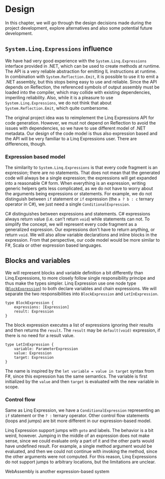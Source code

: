 # Design

In this chapter, we will go through the design decisions made during the project development, explore alternatives and also some potential future development.

## `System.Linq.Expressions` influence

We have had very good experience with the `System.Linq.Expressions` interface provided in .NET, which can be used to create methods at runtime.
The API is a very reliable abstraction for emitting IL instructions at runtime.
In combination with `System.Reflection.Emit`, it is possible to use it to emit a .NET assembly, but this stops being easy to use and reliable.
Since the API depends on Reflection, the referenced symbols of output assembly must be loaded into the compiler, which may collide with existing dependencies, imperiling reliability.
Also, while it is a pleasure to use `System.Linq.Expressions`, we do not think that about `System.Reflection.Emit`, which quite cumbersome.

The original project idea was to reimplement the Linq Expressions API for code generation.
However, we must not depend on Reflection to avoid the issues with dependencies, so we have to use different model of .NET metadata.
Our design of the code model is thus also expression based and the API will be very familiar to a Linq Expressions user.
There are differences, though.

### Expression based model

The similarity to `System.Linq.Expressions` is that every code fragment is an expression; there are no statements.
That does not mean that the generated code will always be a single expression; the expressions will get expanded into a reasonable C# form.
When everything is an expression, writing generic helpers gets less complicated, as we do not have to worry about the arguments being expressions or statements.
For example, we do not distinguish between `if` statement or `if` expression (the `a ? b : c` ternary operator in C#), we just need a single `ConditionalExpression`.

C# distinguishes between expressions and statements.
C# expressions always return value (i.e. can't return `void`) while statements can not.
To simplify the concept, we will represent every code fragment as a generalized expression.
Our expressions don't have to return anything, or return `void`.
We will also allow variable declarations and inline blocks in the expression.
From that perspective, our code model would be more similar to F#, Scala or other expression based languages.

## Blocks and variables

We will represent blocks and variable definition a bit differently than Linq.Expressions, to more closely follow single responsibility principe and thus make the types simpler.
Linq Expression use one node type ([`BlockExpression`](https://docs.microsoft.com/en-us/dotnet/api/system.linq.expressions.blockexpression?view=netcore-3.1)) to both declare variables and chain expressions.
We will separate the two responsibilities into `BlockExpression` and `LetInExpression`.

```gql
type BlockExpression {
    expressions: [Expression]
    result: Expression
}
```

The block expression executes a list of expressions ignoring their results and then returns the `result`.
The `result` may be `default(void)` expression, if there is no need for a result value.

```gql
type LetInExpression {
    variable: ParameterExpression
    value: Expression
    target: Expression
}
```

The name is inspired by the `let variable = value in target` syntax from F#, since this expression has the same semantics.
The variable is first initialized by the `value` and then `target` is evaluated with the new variable in scope.

### Control flow

Same as Linq Expression, we have a `ConditionalExpression` representing an `if` statement or the `? :` ternary operator.
Other control flow statements (loops and jumps) are bit more different in our expression-based model.

Linq Expression support jumps with `goto` and labels.
The behavior is a bit weird, however.
Jumping in the middle of an expression does not make sense, since we could evaluate only a part of it and the other parts would have undefined result.
For example, a single method argument would be evaluated, and then we could not continue with invoking the method, since the other arguments were not computed.
For this reason, Linq Expressions do not support jumps to arbitrary locations, but the limitations are unclear.

WebAssembly is another expression-based system
